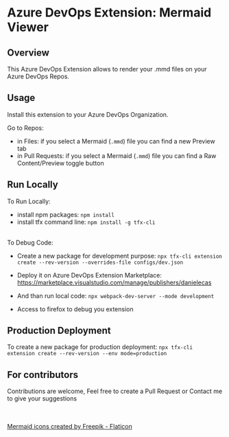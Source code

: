 # Azure DevOps Extension: Mermaid Viewer

## Overview

This Azure DevOps Extension allows to render your .mmd files on your Azure DevOps Repos.

## Usage

Install this extension to your Azure DevOps Organization.

Go to Repos:
- in Files: if you select a Mermaid (`.mmd`) file you can find a new Preview tab
- in Pull Requests: if you select a Mermaid (`.mmd`) file you can find a Raw Content/Preview toggle button

## Run Locally

To Run Locally:
- install npm packages: `npm install`
- install tfx command line: `npm install -g tfx-cli`

<br/>
To Debug Code:

- Create a new package for development purpose:
    `npx tfx-cli extension create --rev-version --overrides-file configs/dev.json`

- Deploy it on Azure DevOps Extension Marketplace: 
  https://marketplace.visualstudio.com/manage/publishers/danielecas

- And than run local code:
    `npx webpack-dev-server --mode development`

- Access to firefox to debug you extension

## Production Deployment

To create a new package for production deployment:
    `npx tfx-cli extension create --rev-version --env mode=production`

## For contributors

Contributions are welcome, Feel free to create a Pull Request or Contact me to give your suggestions 



<br/><br/>
<a href="https://www.flaticon.com/free-icons/mermaid" title="mermaid icons">Mermaid icons created by Freepik - Flaticon</a>